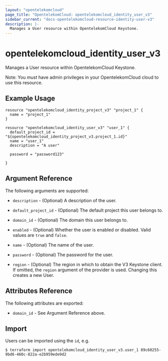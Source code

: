 ```yaml
---
layout: "opentelekomcloud"
page_title: "OpentelekomCloud: opentelekomcloud_identity_user_v3"
sidebar_current: "docs-opentelekomcloud-resource-identity-user-v3"
description: |-
  Manages a User resource within OpentelekomCloud Keystone.
---
```


# opentelekomcloud\_identity\_user_v3

Manages a User resource within OpentelekomCloud Keystone.

Note: You _must_ have admin privileges in your OpentelekomCloud cloud to use
this resource.

## Example Usage

```hcl
resource "opentelekomcloud_identity_project_v3" "project_1" {
  name = "project_1"
}

resource "opentelekomcloud_identity_user_v3" "user_1" {
  default_project_id = "${opentelekomcloud_identity_project_v3.project_1.id}"
  name = "user_1"
  description = "A user"

  password = "password123"

}
```

## Argument Reference

The following arguments are supported:

* `description` - (Optional) A description of the user.

* `default_project_id` - (Optional) The default project this user belongs to.

* `domain_id` - (Optional) The domain this user belongs to.

* `enabled` - (Optional) Whether the user is enabled or disabled. Valid
  values are `true` and `false`.

* `name` - (Optional) The name of the user.

* `password` - (Optional) The password for the user.

* `region` - (Optional) The region in which to obtain the V3 Keystone client.
    If omitted, the `region` argument of the provider is used. Changing this
    creates a new User.

## Attributes Reference

The following attributes are exported:

* `domain_id` - See Argument Reference above.

## Import

Users can be imported using the `id`, e.g.

```
$ terraform import opentelekomcloud_identity_user_v3.user_1 89c60255-9bd6-460c-822a-e2b959ede9d2
```
